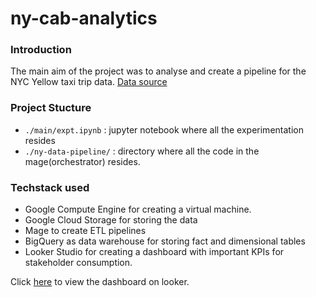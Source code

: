 # ny-cab-analytics
### Introduction
The main aim of the project was to analyse and create a pipeline for the NYC Yellow taxi trip data.
[Data source](https://www.nyc.gov/site/tlc/about/tlc-trip-record-data.page)

### Project Stucture
- `./main/expt.ipynb` : jupyter notebook where all the experimentation resides
- `./ny-data-pipeline/` : directory where all the code in the mage(orchestrator) resides.

### Techstack used
- Google Compute Engine for creating a virtual machine.
- Google Cloud Storage for storing the data
- Mage to create ETL pipelines
- BigQuery as data warehouse for storing fact and dimensional tables
- Looker Studio for creating a dashboard with important KPIs for stakeholder consumption.

Click [here](https://lookerstudio.google.com/reporting/24cca208-4879-493e-8c4e-c28c17b4f7ff) to view the dashboard on looker.
